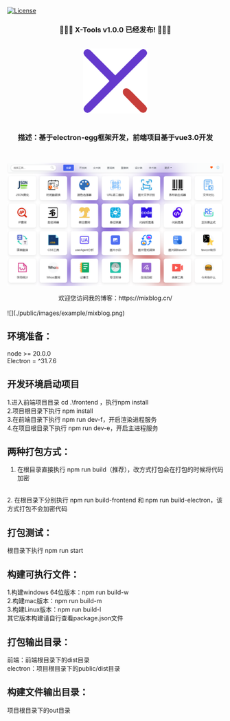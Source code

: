 [![License](https://img.shields.io/badge/License-Apache-blue.svg)](https://gitee.com/dromara/electron-egg/blob/master/LICENSE)

<div align=center>
<h3>🎉🎉🎉 X-Tools v1.0.0 已经发布! 🎉🎉🎉</h3>
</div>
<br>
<div align=center>
<img src="./public/images/example/logo.png" width="150" height="150" />
</div>
<br>
<div align=center>
<h3><strong>描述：基于electron-egg框架开发，前端项目基于vue3.0开发</strong></h3>
</div>
<br>

![](./public/images/example/X-Tools1.png) 
<br>

<div align=center>
欢迎您访问我的博客：https://mixblog.cn/ 
</div>
<br>
![](./public/images/example/mixblog.png)

## 环境准备：
node >= 20.0.0
<br>
Electron = ^31.7.6

## 开发环境启动项目
1.进入前端项目目录 cd .\frontend ，执行npm install
<br>
2.项目根目录下执行 npm install
<br>
3.在前端目录下执行 npm run dev-f，开启渲染进程服务
<br>
4.在项目根目录下执行 npm run dev-e，开启主进程服务

## 两种打包方式：
1. 在根目录直接执行 npm run build（推荐），改方式打包会在打包的时候将代码加密
<br>
2. 在根目录下分别执行 npm run build-frontend 和 npm run build-electron，该方式打包不会加密代码
<br>

## 打包测试：
根目录下执行 npm run start

## 构建可执行文件：
1.构建windows 64位版本：npm run build-w
<br>
2.构建mac版本：npm run build-m
<br>
3.构建Linux版本：npm run build-l
<br>
其它版本构建请自行查看package.json文件

## 打包输出目录：
前端：前端根目录下的dist目录
<br>
electron：项目根目录下的public/dist目录

## 构建文件输出目录：
项目根目录下的out目录